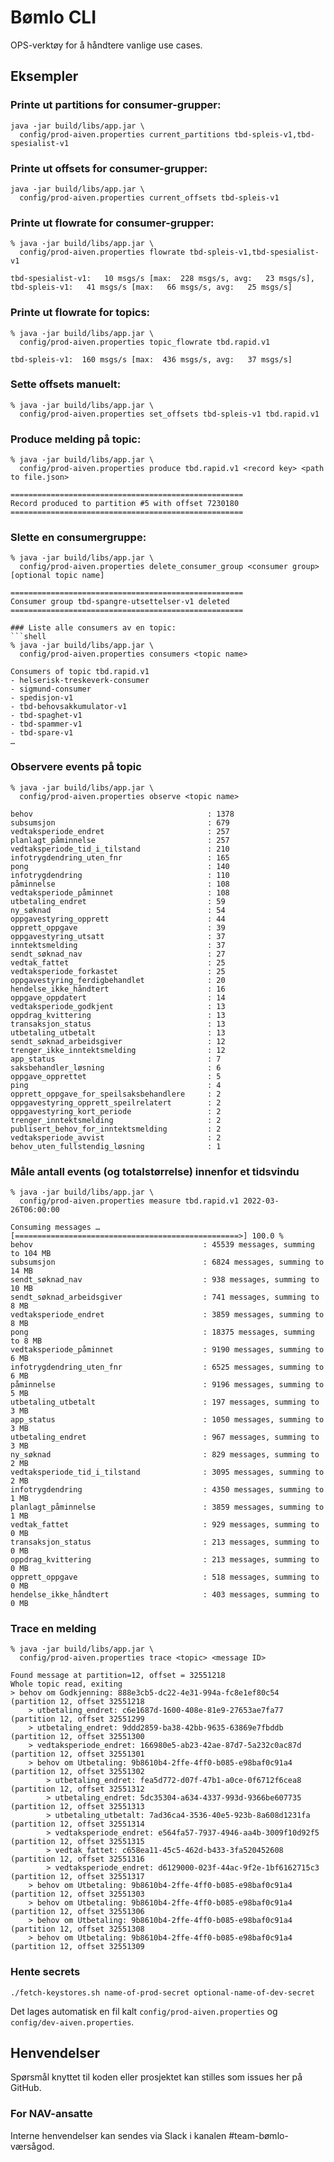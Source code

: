 # Bømlo CLI

OPS-verktøy for å håndtere vanlige use cases.

## Eksempler

### Printe ut partitions for consumer-grupper:

```shell
java -jar build/libs/app.jar \
  config/prod-aiven.properties current_partitions tbd-spleis-v1,tbd-spesialist-v1
```

### Printe ut offsets for consumer-grupper:

```shell
java -jar build/libs/app.jar \
  config/prod-aiven.properties current_offsets tbd-spleis-v1
```

### Printe ut flowrate for consumer-grupper:

```shell
% java -jar build/libs/app.jar \
  config/prod-aiven.properties flowrate tbd-spleis-v1,tbd-spesialist-v1

tbd-spesialist-v1:   10 msgs/s [max:  228 msgs/s, avg:   23 msgs/s], tbd-spleis-v1:   41 msgs/s [max:   66 msgs/s, avg:   25 msgs/s]
```

### Printe ut flowrate for topics:

```shell
% java -jar build/libs/app.jar \
  config/prod-aiven.properties topic_flowrate tbd.rapid.v1

tbd-spleis-v1:  160 msgs/s [max:  436 msgs/s, avg:   37 msgs/s]
```

### Sette offsets manuelt:

```shell
% java -jar build/libs/app.jar \
  config/prod-aiven.properties set_offsets tbd-spleis-v1 tbd.rapid.v1
```

### Produce melding på topic:
```shell
% java -jar build/libs/app.jar \
  config/prod-aiven.properties produce tbd.rapid.v1 <record key> <path to file.json>

====================================================
Record produced to partition #5 with offset 7230180
====================================================

```
### Slette en consumergruppe:
```shell
% java -jar build/libs/app.jar \
  config/prod-aiven.properties delete_consumer_group <consumer group> [optional topic name]

====================================================
Consumer group tbd-spangre-utsettelser-v1 deleted
====================================================
```

```
### Liste alle consumers av en topic:
```shell
% java -jar build/libs/app.jar \
  config/prod-aiven.properties consumers <topic name>

Consumers of topic tbd.rapid.v1
- helserisk-treskeverk-consumer
- sigmund-consumer
- spedisjon-v1
- tbd-behovsakkumulator-v1
- tbd-spaghet-v1
- tbd-spammer-v1
- tbd-spare-v1
…
```

### Observere events på topic
```shell
% java -jar build/libs/app.jar \
  config/prod-aiven.properties observe <topic name>

behov                                       : 1378
subsumsjon                                  : 679
vedtaksperiode_endret                       : 257
planlagt_påminnelse                         : 257
vedtaksperiode_tid_i_tilstand               : 210
infotrygdendring_uten_fnr                   : 165
pong                                        : 140
infotrygdendring                            : 110
påminnelse                                  : 108
vedtaksperiode_påminnet                     : 108
utbetaling_endret                           : 59
ny_søknad                                   : 54
oppgavestyring_opprett                      : 44
opprett_oppgave                             : 39
oppgavestyring_utsatt                       : 37
inntektsmelding                             : 37
sendt_søknad_nav                            : 27
vedtak_fattet                               : 25
vedtaksperiode_forkastet                    : 25
oppgavestyring_ferdigbehandlet              : 20
hendelse_ikke_håndtert                      : 16
oppgave_oppdatert                           : 14
vedtaksperiode_godkjent                     : 13
oppdrag_kvittering                          : 13
transaksjon_status                          : 13
utbetaling_utbetalt                         : 13
sendt_søknad_arbeidsgiver                   : 12
trenger_ikke_inntektsmelding                : 12
app_status                                  : 7
saksbehandler_løsning                       : 6
oppgave_opprettet                           : 5
ping                                        : 4
opprett_oppgave_for_speilsaksbehandlere     : 2
oppgavestyring_opprett_speilrelatert        : 2
oppgavestyring_kort_periode                 : 2
trenger_inntektsmelding                     : 2
publisert_behov_for_inntektsmelding         : 2
vedtaksperiode_avvist                       : 2
behov_uten_fullstendig_løsning              : 1
```

### Måle antall events (og totalstørrelse) innenfor et tidsvindu

````shell
% java -jar build/libs/app.jar \
  config/prod-aiven.properties measure tbd.rapid.v1 2022-03-26T06:00:00

Consuming messages … [==================================================>] 100.0 %
behov                                      : 45539 messages, summing to 104 MB
subsumsjon                                 : 6824 messages, summing to 14 MB
sendt_søknad_nav                           : 938 messages, summing to 10 MB
sendt_søknad_arbeidsgiver                  : 741 messages, summing to 8 MB
vedtaksperiode_endret                      : 3859 messages, summing to 8 MB
pong                                       : 18375 messages, summing to 8 MB
vedtaksperiode_påminnet                    : 9190 messages, summing to 6 MB
infotrygdendring_uten_fnr                  : 6525 messages, summing to 6 MB
påminnelse                                 : 9196 messages, summing to 5 MB
utbetaling_utbetalt                        : 197 messages, summing to 3 MB
app_status                                 : 1050 messages, summing to 3 MB
utbetaling_endret                          : 967 messages, summing to 3 MB
ny_søknad                                  : 829 messages, summing to 2 MB
vedtaksperiode_tid_i_tilstand              : 3095 messages, summing to 2 MB
infotrygdendring                           : 4350 messages, summing to 1 MB
planlagt_påminnelse                        : 3859 messages, summing to 1 MB
vedtak_fattet                              : 929 messages, summing to 0 MB
transaksjon_status                         : 213 messages, summing to 0 MB
oppdrag_kvittering                         : 213 messages, summing to 0 MB
opprett_oppgave                            : 518 messages, summing to 0 MB
hendelse_ikke_håndtert                     : 403 messages, summing to 0 MB
````

### Trace en melding

````shell
% java -jar build/libs/app.jar \
  config/prod-aiven.properties trace <topic> <message ID>

Found message at partition=12, offset = 32551218
Whole topic read, exiting
> behov om Godkjenning: 888e3cb5-dc22-4e31-994a-fc8e1ef80c54 (partition 12, offset 32551218
	> utbetaling_endret: c6e1687d-1600-408e-81e9-27653ae7fa77 (partition 12, offset 32551299
	> utbetaling_endret: 9ddd2859-ba38-42bb-9635-63869e7fbddb (partition 12, offset 32551300
	> vedtaksperiode_endret: 166980e5-ab23-42ae-87d7-5a232c0ac87d (partition 12, offset 32551301
	> behov om Utbetaling: 9b8610b4-2ffe-4ff0-b085-e98baf0c91a4 (partition 12, offset 32551302
		> utbetaling_endret: fea5d772-d07f-47b1-a0ce-0f6712f6cea8 (partition 12, offset 32551312
		> utbetaling_endret: 5dc35304-a634-4337-993d-9366be607735 (partition 12, offset 32551313
		> utbetaling_utbetalt: 7ad36ca4-3536-40e5-923b-8a608d1231fa (partition 12, offset 32551314
		> vedtaksperiode_endret: e564fa57-7937-4946-aa4b-3009f10d92f5 (partition 12, offset 32551315
		> vedtak_fattet: c658ea11-45c5-462d-b433-3fa520452608 (partition 12, offset 32551316
		> vedtaksperiode_endret: d6129000-023f-44ac-9f2e-1bf6162715c3 (partition 12, offset 32551317
	> behov om Utbetaling: 9b8610b4-2ffe-4ff0-b085-e98baf0c91a4 (partition 12, offset 32551303
	> behov om Utbetaling: 9b8610b4-2ffe-4ff0-b085-e98baf0c91a4 (partition 12, offset 32551306
	> behov om Utbetaling: 9b8610b4-2ffe-4ff0-b085-e98baf0c91a4 (partition 12, offset 32551308
	> behov om Utbetaling: 9b8610b4-2ffe-4ff0-b085-e98baf0c91a4 (partition 12, offset 32551309
````


### Hente secrets

```shell
./fetch-keystores.sh name-of-prod-secret optional-name-of-dev-secret
```

Det lages automatisk en fil kalt `config/prod-aiven.properties` og `config/dev-aiven.properties`.

## Henvendelser
Spørsmål knyttet til koden eller prosjektet kan stilles som issues her på GitHub.

### For NAV-ansatte
Interne henvendelser kan sendes via Slack i kanalen #team-bømlo-værsågod.
